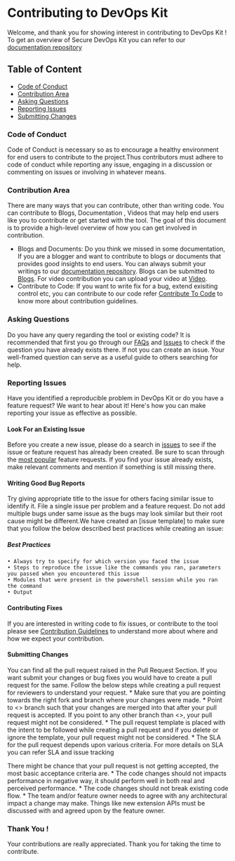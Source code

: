 # Contributing to DevOps Kit 

Welcome, and thank you for showing interest in contributing to DevOps Kit ! 
To get an overview of Secure DevOps Kit you can refer to our [documentation repository]( https://github.com/azsk/DevOpsKit-docs.)


## Table of Content
 * [Code of Conduct]()
 * [Contribution Area]()
 * [Asking Questions]()
 * [Reporting Issues]()
 * [Submitting Changes]()
	
	
### Code of Conduct

Code of Conduct is necessary so as to encourage a healthy environment for end users to contribute to the project.Thus contributors must adhere to code of conduct while reporting any issue, engaging in a discussion or commenting on issues or involving in whatever means.

### Contribution Area
There are many ways that you can contribute, other than writing code. You can contribute to Blogs, Documentation , Videos that may help end users like you to contribute or get started with the tool. The goal of this document is to provide a high-level overview of how you can get involved in contribution.
 * Blogs and Documents: Do you think we missed in some documentation, If you are a blogger and want to contribute to blogs or documents that provides good insights to end users.
  You can always submit your writings to our [documentation repository](https://github.com/azsk/DevOpsKit-docs). Blogs can be submitted to [Blogs](https://github.com/azsk/DevOpsKit-docs/tree/master/Blogs). For video contribution you can upload your video at [Video](https://github.com/azsk/DevOpsKit-docs/tree/master/Videos).
* Contribute to Code:  If you want to write fix for a bug, extend exisiting control etc, you can contribute to our code refer [Contribute To Code]() to know more about contribution guidelines. 


### Asking Questions

Do you have any query regarding the tool or existing code? It is recommended that first you go through our [FAQs](https://github.com/azsk/DevOpsKit-docs/tree/master/FAQs) and [Issues](https://github.com/azsk/DevOpsKit/issues) to check if the question you have already exists there. If not you can create an issue.
 Your well-framed question can serve as a useful guide to others searching for help.

### Reporting Issues

Have you identified a reproducible problem in DevOps Kit or do you have a feature request? We want to hear about it! Here's how you can make reporting your issue as effective as possible.

#### Look For an Existing Issue

Before you create a new issue, please do a search in [issues](https://github.com/azsk/DevOpsKit/issues) to see if the issue or feature request has already been created.
Be sure to scan through the [most popular]() feature requests.
If you find your issue already exists, make relevant comments and mention if something is still missing there.

#### Writing Good Bug Reports

 Try giving appropriate title to the issue for others facing similar issue to identify it. File a single issue per problem and a feature request. Do not add multiple bugs under same issue as the bugs may look similar but their root cause might be different.We have created an [issue template] to make sure that you follow the below described best practices while creating an issue:

##### Best Practices
	• Always try to specify for which version you faced the issue
	• Steps to reproduce the issue like the commands you ran, parameters you passed when you encountered this issue
	• Modules that were present in the powershell session while you ran the command
	• Output

#### Contributing Fixes

If you are interested in writing code to fix issues, or contribute to the tool
please see [Contribution Guidelines]() to understand more about where and how we expect your contribution.

#### Submitting Changes
You can find all the pull request raised in the Pull Request Section. If you want submit your changes or bug fixes you would have to create a pull request for the same. Follow the below steps while creating a pull request for reviewers to understand your request.
	* Make sure that you are pointing towards the right fork and branch where your changes were made.
	* Point to <> branch such that your changes are merged into that after your pull request is accepted. If you point to any other branch  than <>, your pull request might not be considered.
	* The pull request template is placed with the intent to be followed while creating a pull request and if you delete or ignore the template, your pull request might not be considered.
	* The SLA for the pull request depends upon various criteria. For more details on SLA you can refer SLA and issue tracking
	
There might be chance that your pull request is not getting accepted, the most basic acceptance criteria are.
	*  The code changes should not impacts performance in negative way, it should perform well in both real and perceived performance.
	*  The code changes should not break existing code flow.
	*  The team and/or feature owner needs to agree with any architectural impact a change may make. Things like new extension APIs must be discussed with and agreed upon by the feature owner.


### Thank You !

Your contributions are really appreciated. Thank you for taking the time to contribute.
